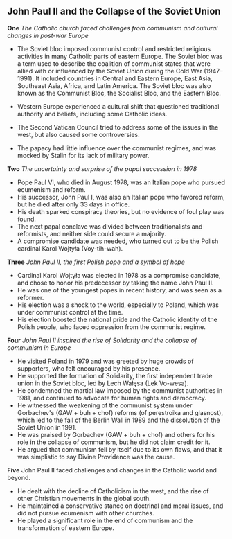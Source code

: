 ## John Paul II and the Collapse of the Soviet Union

**One** _The Catholic church faced challenges from communism and cultural changes in post-war Europe_

- The Soviet bloc imposed communist control and restricted religious activities in many Catholic parts of eastern Europe.
  The Soviet bloc was a term used to describe the coalition of communist states that were allied with or influenced by the Soviet Union during the Cold War (1947–1991). It included countries in Central and Eastern Europe, East Asia, Southeast Asia, Africa, and Latin America. The Soviet bloc was also known as the Communist Bloc, the Socialist Bloc, and the Eastern Bloc.

- Western Europe experienced a cultural shift that questioned traditional authority and beliefs, including some Catholic ideas.
- The Second Vatican Council tried to address some of the issues in the west, but also caused some controversies.
- The papacy had little influence over the communist regimes, and was mocked by Stalin for its lack of military power.

**Two** _The uncertainty and surprise of the papal succession in 1978_

- Pope Paul VI, who died in August 1978, was an Italian pope who pursued ecumenism and reform.
- His successor, John Paul I, was also an Italian pope who favored reform, but he died after only 33 days in office.
- His death sparked conspiracy theories, but no evidence of foul play was found.
- The next papal conclave was divided between traditionalists and reformists, and neither side could secure a majority.
- A compromise candidate was needed, who turned out to be the Polish cardinal Karol Wojtyła (Voy-tih-wah).

**Three** _John Paul II, the first Polish pope and a symbol of hope_

- Cardinal Karol Wojtyła was elected in 1978 as a compromise candidate, and chose to honor his predecessor by taking the name John Paul II.
- He was one of the youngest popes in recent history, and was seen as a reformer.
- His election was a shock to the world, especially to Poland, which was under communist control at the time.
- His election boosted the national pride and the Catholic identity of the Polish people, who faced oppression from the communist regime.

**Four** _John Paul II inspired the rise of Solidarity and the collapse of communism in Europe_

- He visited Poland in 1979 and was greeted by huge crowds of supporters, who felt encouraged by his presence.
- He supported the formation of Solidarity, the first independent trade union in the Soviet bloc, led by Lech Wałęsa (Lek Vo-wesa).
- He condemned the martial law imposed by the communist authorities in 1981, and continued to advocate for human rights and democracy.
- He witnessed the weakening of the communist system under Gorbachev's (GAW + buh + chof) reforms (of perestroika and glasnost), which led to the fall of the Berlin Wall in 1989 and the dissolution of the Soviet Union in 1991.
- He was praised by Gorbachev (GAW + buh + chof) and others for his role in the collapse of communism, but he did not claim credit for it.
- He argued that communism fell by itself due to its own flaws, and that it was simplistic to say Divine Providence was the cause.

**Five** John Paul II faced challenges and changes in the Catholic world and beyond.

- He dealt with the decline of Catholicism in the west, and the rise of other Christian movements in the global south.
- He maintained a conservative stance on doctrinal and moral issues, and did not pursue ecumenism with other churches.
- He played a significant role in the end of communism and the transformation of eastern Europe.
